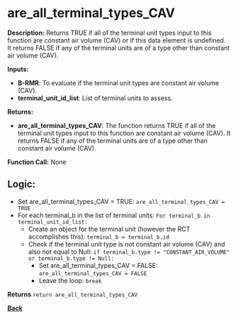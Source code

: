 # are_all_terminal_types_CAV

**Description:** Returns TRUE if all of the terminal unit types input to this function are constant air volume (CAV) or if this data element is undefined. It returns FALSE if any of the terminal units are of a type other than constant air volume (CAV).   

**Inputs:**  
- **B-RMR**: To evaluate if the terminal unit types are constant air volume (CAV).    
- **terminal_unit_id_list**: List of terminal units to assess.  

**Returns:**  
- **are_all_terminal_types_CAV**: The function returns TRUE if all of the terminal unit types input to this function are constant air volume (CAV). It returns FALSE if any of the terminal units are of a type other than constant air volume (CAV).      
 
**Function Call:**  None        

## Logic:   
- Set are_all_terminal_types_CAV = TRUE: `are_all_terminal_types_CAV = TRUE`  
- For each terminal_b in the list of terminal units: `For terminal_b in terminal_unit_id_list:`  
    - Create an object for the terminal unit (however the RCT accomplishes this): `terminal_b = terminal_b.id`  
    - Check if the terminal unit type is not constant air volume (CAV) and also not equal to Null: `if terminal_b.type != "CONSTANT_AIR_VOLUME" or terminal_b.type != Null:`  
        - Set are_all_terminal_types_CAV = FALSE: `are_all_terminal_types_CAV = FALSE`
        - Leave the loop: `break`  

**Returns** `return are_all_terminal_types_CAV`   

**[Back](../../../_toc.md)**